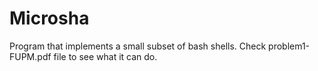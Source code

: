 # Microsha
Program that implements a small subset of bash shells.
Check problem1-FUPM.pdf file to see what it can do.
